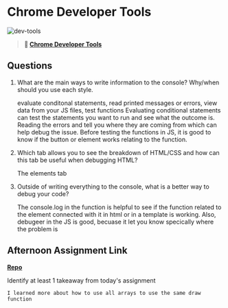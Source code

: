 # Chrome Developer Tools

![dev-tools](https://bcw.blob.core.windows.net/public/img/lesson-images/4571780153354770)

> **📖 [Chrome Developer Tools](https://codeworksacademy.com/fs-student-guide/resources/wk2/03-Chrome-Dev-Tools)**

## Questions

1. What are the main ways to write information to the console? Why/when should you use each style.


    evaluate conditonal statements, read printed messages or errors, view data from your JS files, test functions
    Evaluating conditional statements can test the statements you want to run and see what the outcome is. Reading the errors and tell you where they are coming from which can help debug the issue. Before testing the functions in JS, it is good to know if the button or element works relating to the function. 

2. Which tab allows you to see the breakdown of HTML/CSS and how can this tab be useful when debugging HTML?

    The elements tab

3. Outside of writing everything to the console, what is a better way to debug your code?
    
    The console.log in the function is helpful to see if the function related to the element connected with it in html or in a template is working. Also, debugeer in the JS is good, becuase it let you know specically where the problem is

## Afternoon Assignment Link

**[Repo](https://github.com/katie-mccauley/icecream)**

Identify at least 1 takeaway from today's assignment


    I learned more about how to use all arrays to use the same draw function